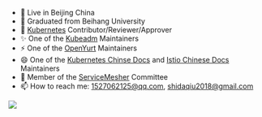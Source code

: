 <!--
**SataQiu/SataQiu** is a ✨ _special_ ✨ repository because its `README.md` (this file) appears on your GitHub profile.

Here are some ideas to get you started:

- 🔭 I’m currently working on ...
- 🌱 I’m currently learning ...
- 👯 I’m looking to collaborate on ...
- 🤔 I’m looking for help with ...
- 💬 Ask me about ...
- 📫 How to reach me: ...
- 😄 Pronouns: ...
- ⚡ Fun fact: ...
-->

- 🔭 Live in Beijing China
- 🌱 Graduated from Beihang University
- 👯 [Kubernetes](https://github.com/kubernetes/kubernetes) Contributor/Reviewer/Approver
- ✨ One of the [Kubeadm](https://github.com/kubernetes/kubeadm) Maintainers
- ⚡ One of the [OpenYurt](https://github.com/openyurtio/openyurt) Maintainers
- 😄 One of the [Kubernetes Chinse Docs](https://kubernetes.io/zh/) and [Istio Chinese Docs](https://istio.io/latest/zh/) Maintainers
- 💬 Member of the [ServiceMesher](https://www.servicemesher.com/) Committee
- 📫 How to reach me: 1527062125@qq.com, shidaqiu2018@gmail.com

![](https://github-readme-stats.vercel.app/api?username=SataQiu&count_private=true)
